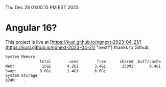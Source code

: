 Thu Dec 28 01:00:15 PM EST 2023

# Angular 16?


This project is live at [https://kusl.github.io/ngnext-2023-04-21/](https://kusl.github.io/ngnext-2023-04-21/ "next!") thanks to Github.

```bash
System Memory
               total        used        free      shared  buff/cache   available
Mem:            15Gi       4.2Gi       3.4Gi       350Mi       8.4Gi        11Gi
Swap:          8.0Gi       1.4Gi       6.6Gi
System Storage
824M	.
